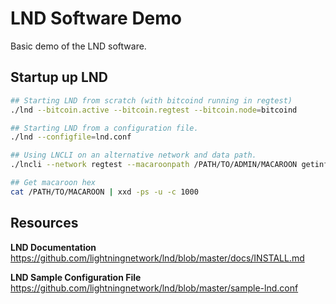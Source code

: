# LND Software Demo
Basic demo of the LND software.

## Startup up LND
```bash
## Starting LND from scratch (with bitcoind running in regtest)
./lnd --bitcoin.active --bitcoin.regtest --bitcoin.node=bitcoind

## Starting LND from a configuration file.
./lnd --configfile=lnd.conf

## Using LNCLI on an alternative network and data path.
./lncli --network regtest --macaroonpath /PATH/TO/ADMIN/MACAROON getinfo

## Get macaroon hex
cat /PATH/TO/MACAROON | xxd -ps -u -c 1000
```

## Resources
**LND Documentation**  
https://github.com/lightningnetwork/lnd/blob/master/docs/INSTALL.md

**LND Sample Configuration File**  
https://github.com/lightningnetwork/lnd/blob/master/sample-lnd.conf